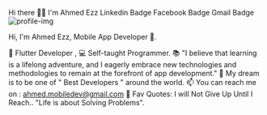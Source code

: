 Hi there 👋🏻 I'm Ahmed Ezz
Linkedin Badge Facebook Badge Gmail Badge
![profile-img](https://github.com/AhmedEzz32/AhmedEzz32/assets/132682073/6993bee3-2710-47b3-8bc6-6b80693a8de0)

Hi, I'm Ahmed Ezz, Mobile App Developer 🚀.

🐳 Flutter Developer ,
💻 Self-taught Programmer.
📚 "I believe that learning is a lifelong adventure, and I eagerly embrace new technologies and methodologies to remain at the forefront of app development."
🔮 My dream is to be one of " Best Developers " around the world.
📫 You can reach me on : ahmed.mobiledev@gmail.com
💎 Fav Quotes:
I will Not Give Up Until I Reach..
"Life is about Solving Problems".
